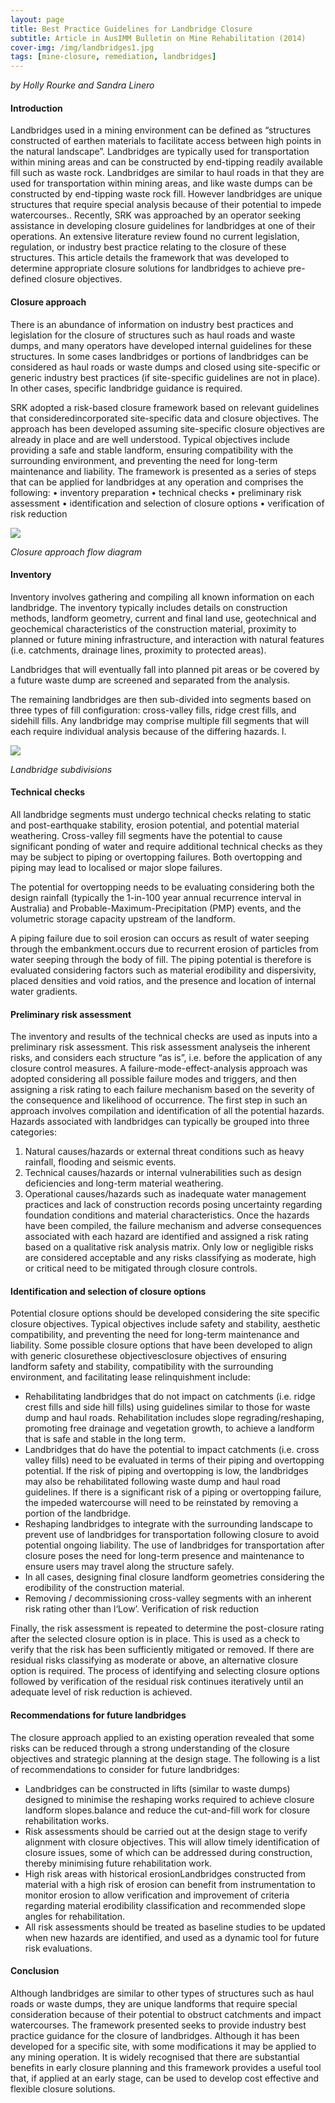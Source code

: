 ```yaml
---
layout: page
title: Best Practice Guidelines for Landbridge Closure
subtitle: Article in AusIMM Bulletin on Mine Rehabilitation (2014)
cover-img: /img/landbridges1.jpg
tags: [mine-closure, remediation, landbridges]
---
```


*by Holly Rourke and Sandra Linero*

#### Introduction 

Landbridges used in a mining environment can be defined as “structures constructed of earthen materials to facilitate access between high points in the natural landscape”. Landbridges are typically used for transportation within mining areas and can be constructed by end-tipping readily available fill such as waste rock.  Landbridges are similar to haul roads in that they are used for transportation within mining areas, and like waste dumps can be constructed by end-tipping waste rock fill.  However landbridges are unique structures that require special analysis because of their potential to impede watercourses..  Recently, SRK was approached by an operator seeking assistance in developing closure guidelines for landbridges at one of their operations. An extensive literature review found no current legislation, regulation, or industry best practice relating to the closure of these structures. This article details the framework that was developed to determine appropriate closure solutions for landbridges to achieve pre-defined closure objectives. 

#### Closure approach

There is an abundance of information on industry best practices and legislation for the closure of structures such as haul roads and waste dumps, and many operators  have developed internal guidelines for these structures.    In some cases landbridges or portions of landbridges can be considered as haul roads or waste dumps and closed using site-specific or generic industry best practices (if site-specific guidelines are not in place).  In other cases, specific landbridge guidance is required. 

SRK adopted a risk-based closure framework based on relevant guidelines that consideredincorporated site-specific data and closure objectives. The approach has been developed assuming site-specific closure objectives are already in place and are well understood. Typical objectives include providing a safe and stable landform, ensuring compatibility with the surrounding environment, and preventing the need for long-term maintenance and liability. The framework is presented as a series of steps that can be applied for landbridges at any operation and comprises the following:
•	inventory preparation
•	technical checks
•	preliminary risk assessment
•	identification and selection of closure options 
•	verification of risk reduction

<img src="/img/landbridges2.jpg"/>

*Closure approach flow diagram*

#### Inventory

Inventory involves gathering and compiling all known information on each landbridge.  The inventory typically includes details on construction methods, landform geometry, current and final land use, geotechnical and geochemical characteristics of the construction material, proximity to planned or future mining infrastructure, and interaction with natural features (i.e. catchments, drainage lines, proximity to protected areas). 

Landbridges that will eventually fall into planned pit areas or be covered by a future waste dump are screened and separated from the analysis.

The remaining landbridges are then sub-divided into segments based on three types of fill configuration: cross-valley fills, ridge crest fills, and sidehill fills. Any landbridge may comprise multiple fill segments that will each require individual analysis because of the differing hazards. l. 

<img src="/img/landbridges3.jpg"/>

*Landbridge subdivisions*

#### Technical checks

All landbridge segments must undergo technical checks relating to static and post-earthquake stability, erosion potential, and potential material weathering. Cross-valley fill segments have the  potential to cause significant ponding of water and require additional technical checks as they may be subject to piping or overtopping failures. Both overtopping and piping may lead to localised or major slope failures.

The potential for overtopping needs to be evaluating considering both the design rainfall (typically the 1-in-100 year annual recurrence interval in Australia) and Probable-Maximum-Precipitation (PMP) events, and the volumetric storage capacity upstream of the landform.  

A piping failure due to soil erosion can occurs as result of water seeping through the embankment.occurs due to recurrent erosion of particles from water seeping through the body of fill. The piping potential is therefore is evaluated considering factors such as material erodibility and dispersivity, placed densities and void ratios, and the presence and location of internal water gradients. 



#### Preliminary risk assessment

The inventory and results of the technical checks are used as inputs into a preliminary risk assessment.  This risk assessment analyseis the inherent risks, and considers each structure “as is”, i.e. before the application of any closure control measures.  A failure-mode-effect-analysis approach was adopted considering all possible failure modes and triggers, and then assigning a risk rating to each failure mechanism based on the severity of the consequence and likelihood of occurrence.  The first step in such an approach involves compilation and identification of all the potential hazards. Hazards associated with landbridges can typically be grouped into three categories:
1.	Natural causes/hazards or external threat conditions such as heavy rainfall, flooding and seismic events. 
2.	Technical causes/hazards or internal vulnerabilities such as design deficiencies and long-term material weathering.
3.	Operational causes/hazards such as inadequate water management practices and lack of construction records posing uncertainty regarding foundation conditions and material characteristics.
Once the hazards have been compiled, the failure mechanism and adverse consequences associated with each hazard are identified and assigned a risk rating based on a qualitative risk analysis matrix. Only low or negligible risks are considered acceptable and any risks classifying as moderate, high or critical need to be mitigated through closure controls.

#### Identification and selection of closure options

Potential closure options should be developed considering the site  specific closure objectives.  Typical objectives include safety and stability, aesthetic compatibility, and preventing the need for long-term maintenance and liability.  Some possible closure options that have been developed to align with generic closurethese objectivesclosure objectives of ensuring landform safety and stability, compatibility with the surrounding environment, and facilitating lease relinquishment include:

 - Rehabilitating landbridges that do not impact on catchments (i.e. ridge crest fills and side hill fills) using guidelines similar to those for waste dump and haul roads.  Rehabilitation includes slope regrading/reshaping, promoting free drainage and vegetation growth, to achieve a landform that is safe and stable in the long term.
 - Landbridges that do have the potential to impact catchments (i.e. cross valley fills) need to be evaluated in terms of their piping and overtopping potential.  If the risk of piping and overtopping is low, the landbridges may also be rehabilitated following waste dump and haul road guidelines.  If there is a significant risk of a piping or overtopping failure, the impeded watercourse will need to be reinstated by removing a portion of the landbridge.  
 - Reshaping landbridges to integrate with the surrounding landscape to prevent use of landbridges for transportation following closure to avoid potential ongoing liability. The use of landbridges for transportation after closure poses the need for long-term presence and maintenance to ensure users may travel along the structure safely.  
 - In all cases, designing final closure landform geometries considering the erodibility of the construction material. 
 - Removing / decommissioning cross-valley segments with an inherent risk rating other than l‘Low’. 
Verification of risk reduction

Finally, the risk assessment is repeated to determine the post-closure rating after the selected closure option is in place.  This is used as a check to verify that the risk has been sufficiently mitigated or removed.  If there are residual risks classifying as moderate or above, an alternative closure option is required.  The process of identifying and selecting closure options followed by verification of the residual risk continues iteratively until an adequate level of risk reduction is achieved. 

#### Recommendations for future landbridges

The closure approach applied to an existing operation revealed that some risks can be reduced through a strong understanding of the closure objectives and strategic planning at the design stage. The following is a list of recommendations to consider for future landbridges: 
 - Landbridges can be constructed in lifts (similar to waste dumps) designed to minimise the reshaping works required to achieve closure landform slopes.balance and reduce the cut-and-fill work for closure rehabilitation works.  
 - Risk assessments should be carried out at the design stage to verify alignment with closure objectives.  This will allow timely identification of closure issues, some of which can be addressed during construction, thereby minimising future rehabilitation work.
 - High risk areas with historical erosionLandbridges constructed from material with a high risk of erosion can benefit from instrumentation to monitor erosion to allow verification and improvement of criteria regarding material erodibility classification and recommended slope angles for rehabilitation.  
 - All risk assessments should be treated as baseline studies to be updated when new hazards are identified, and used as a dynamic tool for future risk evaluations.

#### Conclusion 

Although landbridges are similar to other types of structures such as haul roads or waste dumps, they are unique landforms that require special consideration because of their potential to obstruct catchments and impact watercourses.  The framework presented seeks to provide industry best practice guidance for the closure of landbridges.  Although it has been developed for a specific site, with some modifications it may be applied to any mining operation.  It is widely recognised that there are substantial benefits in early closure planning and this framework provides a useful tool that, if applied at an early stage, can be used to develop cost effective and flexible closure solutions.
